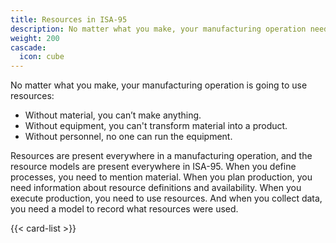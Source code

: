 ```yaml
---
title: Resources in ISA-95
description: No matter what you make, your manufacturing operation needs resources
weight: 200
cascade:
  icon: cube
---
```



No matter what you make, your manufacturing operation is going to use resources: 

- Without material, you can’t make anything. 
- Without equipment, you can't transform material into a product. 
- Without personnel, no one can run the equipment. 

Resources are present everywhere in a manufacturing operation, and the resource models are present everywhere in ISA-95. When you define processes, you need to mention material. When you plan production, you need information about resource definitions and availability. When you execute production, you need to use resources. And when you collect data, you need a model to record what resources were used. 


{{< card-list >}}
